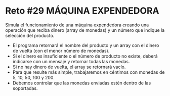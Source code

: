 # Reto #29 MÁQUINA EXPENDEDORA

Simula el funcionamiento de una máquina expendedora creando una operación que reciba dinero (array de monedas) y un número que indique la selección del producto.

- El programa retornará el nombre del producto y un array con el dinero de vuelta (con el menor número de monedas).
- Si el dinero es insuficiente o el número de producto no existe, deberá indicarse con un mensaje y retornar todas las monedas.
- Si no hay dinero de vuelta, el array se retornará vacío.
- Para que resulte más simple, trabajaremos en céntimos con monedas de 5, 10, 50, 100 y 200.
- Debemos controlar que las monedas enviadas estén dentro de las soportadas.

